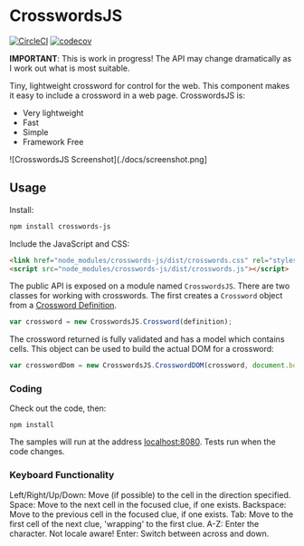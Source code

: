 # CrosswordsJS

[![CircleCI](https://circleci.com/gh/dwmkerr/crosswords-js.svg?style=shield)](https://circleci.com/gh/dwmkerr/crosswords-js) [![codecov](https://codecov.io/gh/dwmkerr/crosswords-js/branch/master/graph/badge.svg)](https://codecov.io/gh/dwmkerr/crosswords-js)

**IMPORTANT**: This is work in progress! The API may change dramatically
as I work out what is most suitable.

Tiny, lightweight crossword for control for the web. This component makes it easy
to include a crossword in a web page. CrosswordsJS is:

* Very lightweight
* Fast
* Simple
* Framework Free

![CrosswordsJS Screenshot](./docs/screenshot.png]

## Usage

Install:

```bash
npm install crosswords-js
```

Include the JavaScript and CSS:

```html
<link href="node_modules/crosswords-js/dist/crosswords.css" rel="stylesheet">
<script src="node_modules/crosswords-js/dist/crosswords.js"></script>
```

The public API is exposed on a module named `CrosswordsJS`. There are two classes for working with crosswords. The first creates a `Crossword` object from a [Crossword Definition](docs/crossworddefinition.md).

```js
var crossword = new CrosswordsJS.Crossword(definition);
```

The crossword returned is fully validated and has a model which contains cells.
This object can be used to build the actual DOM for a crossword:

```js
var crosswordDom = new CrosswordsJS.CrosswordDOM(crossword, document.body);
```

### Coding

Check out the code, then:

```
npm install
```

The samples will run at the address [localhost:8080](http://localhost:3000/). Tests run when the code changes.

### Keyboard Functionality

Left/Right/Up/Down: Move (if possible) to the cell in the direction specified.
Space: Move to the next cell in the focused clue, if one exists.
Backspace: Move to the previous cell in the focused clue, if one exists.
Tab: Move to the first cell of the next clue, 'wrapping' to the first clue.
A-Z: Enter the character. Not locale aware!
Enter: Switch between across and down.
